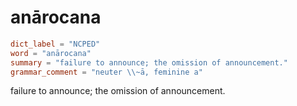 # anārocana

``` toml
dict_label = "NCPED"
word = "anārocana"
summary = "failure to announce; the omission of announcement."
grammar_comment = "neuter \\~ā, feminine a"
```

failure to announce; the omission of announcement.

